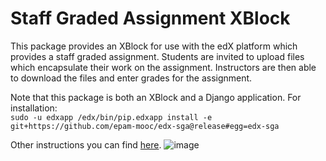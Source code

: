 Staff Graded Assignment XBlock
==============================

This package provides an XBlock for use with the edX platform which provides a staff graded assignment. Students are invited to upload files which encapsulate their work on the assignment. Instructors are then able to download the files and enter grades for the assignment.

Note that this package is both an XBlock and a Django application. For installation:<br/>
     `sudo -u edxapp /edx/bin/pip.edxapp install -e git+https://github.com/epam-mooc/edx-sga@release#egg=edx-sga`

Other instructions you can find [here](https://kb.epam.com/display/GDOKB/EDX+MOOC+Platform).
![image](/../screenshots/img/screenshot-studio-new-unit.png?raw=tru)
